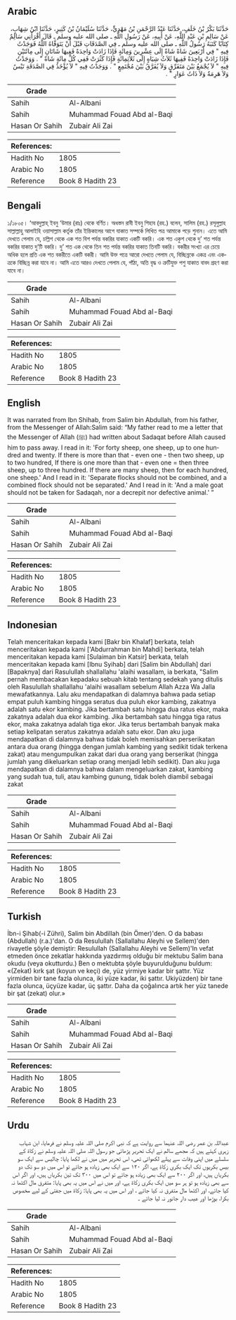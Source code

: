 ## Arabic


<div dir="rtl" lang="ar" style={{fontSize:'larger',backgroundColor:'#f8f9fa',padding:20}}>
حَدَّثَنَا بَكْرُ بْنُ خَلَفٍ، حَدَّثَنَا عَبْدُ الرَّحْمَنِ بْنُ مَهْدِيٍّ، حَدَّثَنَا سُلَيْمَانُ بْنُ كَثِيرٍ، حَدَّثَنَا ابْنُ شِهَابٍ، عَنْ سَالِمِ بْنِ عَبْدِ اللَّهِ، عَنْ أَبِيهِ، عَنْ رَسُولِ اللَّهِ ـ صلى الله عليه وسلم ـ قَالَ أَقْرَأَنِي سَالِمٌ كِتَابًا كَتَبَهُ رَسُولُ اللَّهِ ـ صلى الله عليه وسلم ـ فِي الصَّدَقَاتِ قَبْلَ أَنْ يَتَوَفَّاهُ اللَّهُ فَوَجَدْتُ فِيهِ ‏"‏ فِي أَرْبَعِينَ شَاةً شَاةٌ إِلَى عِشْرِينَ وَمِائَةٍ فَإِذَا زَادَتْ وَاحِدَةً فَفِيهَا شَاتَانِ إِلَى مِائَتَيْنِ فَإِذَا زَادَتْ وَاحِدَةً فَفِيهَا ثَلاَثُ شِيَاهٍ إِلَى ثَلاَثِمِائَةٍ فَإِذَا كَثُرَتْ فَفِي كُلِّ مِائَةٍ شَاةٌ ‏"‏ ‏.‏ وَوَجَدْتُ فِيهِ ‏"‏ لاَ يُجْمَعُ بَيْنَ مَتَفَرِّقٍ وَلاَ يُفَرَّقُ بَيْنَ مُجْتَمِعٍ ‏"‏ ‏.‏ وَوَجَدْتُ فِيهِ ‏"‏ لاَ يُؤْخَذُ فِي الصَّدَقَةِ تَيْسٌ وَلاَ هَرِمَةٌ وَلاَ ذَاتُ عَوَارٍ ‏"‏ ‏.‏
</div>
<div style={{backgroundColor:'#f8f9fa',padding:20, marginBottom: 10}}><table> <thead> <tr> <th>Grade</th> <th></th> </tr> </thead> <tbody> <tr><td>Sahih</td><td>Al-Albani</td></tr><tr><td>Sahih</td><td>Muhammad Fouad Abd al-Baqi</td></tr><tr><td>Hasan Or Sahih</td><td>Zubair Ali Zai</td></tr></tbody></table><table> <thead> <tr> <th>References:</th> <th></th> </tr> </thead> <tbody><tr><td>Hadith No</td><td>1805</td></tr><tr><td>Arabic No</td><td>1805</td></tr><tr><td>Reference</td><td>Book 8 Hadith 23</td></tr></tbody></table></div>

## Bengali


<div dir="ltr" lang="bn" style={{fontSize:'larger',backgroundColor:'#f8f9fa',padding:20}}>
১/১৮০৫। ‘আবদুল্লাহ্ ইবনু ‘উমার (রাঃ) থেকে বর্ণিত। অধস্তন রাবী ইবনু শিহাব (রহ.) বলেন, সালিম (রহ.) রসূলুল্লাহ সাল্লাল্লাহু আলাইহি ওয়াসাল্লাম কর্তৃক তাঁর ইন্তিকালের আগে যাকাত সম্পর্কে লিখিত পত্র আমাকে পড়ে শুনান। এতে আমি দেখতে পেলাম যে, চল্লিশ থেকে এক শত বিশ পর্যন্ত বকরির যাকাত একটি বকরি। এক শত একুশ থেকে দু’ শত পর্যন্ত বকরির যাকাত দু’টি বকরি। দু’ শত এক থেকে তিন শত পর্যন্ত বকরির যাকাত তিনটি বকরি। বকরীর সংখ্যা এর চেয়ে অধিক হলে প্রতি এক শত বকরীতে একটি বকরী। আমি উক্ত পত্রে আরো দেখতে পেলাম যে, বিচ্ছিন্নকে একত্র এবং একত্রকে বিচ্ছিন্ন করা যাবে না। আমি এতে আরও দেখতে পেলাম যে, পাঁঠা, অতি বৃদ্ধ ও ত্রুটিযুক্ত পশু যাকাত বাবদ গ্রহণ করা যাবে না।
</div>
<div style={{backgroundColor:'#f8f9fa',padding:20, marginBottom: 10}}><table> <thead> <tr> <th>Grade</th> <th></th> </tr> </thead> <tbody> <tr><td>Sahih</td><td>Al-Albani</td></tr><tr><td>Sahih</td><td>Muhammad Fouad Abd al-Baqi</td></tr><tr><td>Hasan Or Sahih</td><td>Zubair Ali Zai</td></tr></tbody></table><table> <thead> <tr> <th>References:</th> <th></th> </tr> </thead> <tbody><tr><td>Hadith No</td><td>1805</td></tr><tr><td>Arabic No</td><td>1805</td></tr><tr><td>Reference</td><td>Book 8 Hadith 23</td></tr></tbody></table></div>

## English


<div dir="ltr" lang="en" style={{fontSize:'larger',backgroundColor:'#f8f9fa',padding:20}}>
It was narrated from Ibn Shihab, from Salim bin Abdullah, from his father, from the Messenger of Allah:Salim said: “My father read to me a letter that the Messenger of Allah (ﷺ) had written about Sadaqat before Allah caused him to pass away. I read in it: 'For forty sheep, one sheep, up to one hundred and twenty. If there is more than that - even one - then two sheep, up to two hundred, If there is one more than that - even one = then three sheep, up to three hundred. If there are many sheep, then for each hundred, one sheep.' And I read in it: 'Separate flocks should not be combined, and a combined flock should not be separated.' And I read in it: 'And a male goat should not be taken for Sadaqah, nor a decrepit nor defective animal.' ”
</div>
<div style={{backgroundColor:'#f8f9fa',padding:20, marginBottom: 10}}><table> <thead> <tr> <th>Grade</th> <th></th> </tr> </thead> <tbody> <tr><td>Sahih</td><td>Al-Albani</td></tr><tr><td>Sahih</td><td>Muhammad Fouad Abd al-Baqi</td></tr><tr><td>Hasan Or Sahih</td><td>Zubair Ali Zai</td></tr></tbody></table><table> <thead> <tr> <th>References:</th> <th></th> </tr> </thead> <tbody><tr><td>Hadith No</td><td>1805</td></tr><tr><td>Arabic No</td><td>1805</td></tr><tr><td>Reference</td><td>Book 8 Hadith 23</td></tr></tbody></table></div>

## Indonesian


<div dir="ltr" lang="id" style={{fontSize:'larger',backgroundColor:'#f8f9fa',padding:20}}>
Telah menceritakan kepada kami [Bakr bin Khalaf] berkata, telah menceritakan kepada kami ['Abdurrahman bin Mahdi] berkata, telah menceritakan kepada kami [Sulaiman bin Katsir] berkata, telah menceritakan kepada kami [Ibnu Syihab] dari [Salim bin Abdullah] dari [Bapaknya] dari Rasulullah shallallahu 'alaihi wasallam, ia berkata, "Salim pernah membacakan kepadaku sebuah kitab tentang sedekah yang ditulis oleh Rasulullah shallallahu 'alaihi wasallam sebelum Allah Azza Wa Jalla mewafatkannya. Lalu aku mendapatkan di dalamnya bahwa pada setiap empat puluh kambing hingga seratus dua puluh ekor kambing, zakatnya adalah satu ekor kambing. Jika bertambah satu hingga dua ratus ekor, maka zakatnya adalah dua ekor kambing. Jika bertambah satu hingga tiga ratus ekor, maka zakatnya adalah tiga ekor. Jika terus bertambah banyak maka setiap kelipatan seratus zakatnya adalah satu ekor. Dan aku juga mendapatkan di dalamnya bahwa tidak boleh memisahkan perserikatan antara dua orang (hingga dengan jumlah kambing yang sedikit tidak terkena zakat) atau mengumpulkan zakat dari dua orang yang berserikat (hingga jumlah yang dikeluarkan setiap orang menjadi lebih sedikit). Dan aku juga mendapatkan di dalamnya bahwa dalam mengeluarkan zakat, kambing yang sudah tua, tuli, atau kambing gunung, tidak boleh diambil sebagai zakat
</div>
<div style={{backgroundColor:'#f8f9fa',padding:20, marginBottom: 10}}><table> <thead> <tr> <th>Grade</th> <th></th> </tr> </thead> <tbody> <tr><td>Sahih</td><td>Al-Albani</td></tr><tr><td>Sahih</td><td>Muhammad Fouad Abd al-Baqi</td></tr><tr><td>Hasan Or Sahih</td><td>Zubair Ali Zai</td></tr></tbody></table><table> <thead> <tr> <th>References:</th> <th></th> </tr> </thead> <tbody><tr><td>Hadith No</td><td>1805</td></tr><tr><td>Arabic No</td><td>1805</td></tr><tr><td>Reference</td><td>Book 8 Hadith 23</td></tr></tbody></table></div>

## Turkish


<div dir="ltr" lang="tr" style={{fontSize:'larger',backgroundColor:'#f8f9fa',padding:20}}>
İbn-i Şihab(-i Zühri), Salim bin Abdillah (bin Ömer)'den. O da babası (Abdullah) (r.a.)'dan. O da Resulullah (Sallallahu Aleyhi ve Sellem)'den rivayetle şöyle demiştir: Resulullah (Sallallahu Aleyhi ve Sellem)'In vefat etmeden önce zekatlar hakkında yazdırmış olduğu bir mektubu Salim bana okudu (veya okutturdu.) Ben o mektubta şöyle buyurulduğunu buldum: «(Zekat) kırk şat (koyun ve keçi) de, yüz yirmiye kadar bir şattır. Yüz yirmiden bir tane fazla olunca, iki yüze kadar, iki şattır. Ukiyüzden) bir tane fazla olunca, üçyüze kadar, üç şattır. Daha da çoğalınca artık her yüz tanede bir şat (zekat) olur.»
</div>
<div style={{backgroundColor:'#f8f9fa',padding:20, marginBottom: 10}}><table> <thead> <tr> <th>Grade</th> <th></th> </tr> </thead> <tbody> <tr><td>Sahih</td><td>Al-Albani</td></tr><tr><td>Sahih</td><td>Muhammad Fouad Abd al-Baqi</td></tr><tr><td>Hasan Or Sahih</td><td>Zubair Ali Zai</td></tr></tbody></table><table> <thead> <tr> <th>References:</th> <th></th> </tr> </thead> <tbody><tr><td>Hadith No</td><td>1805</td></tr><tr><td>Arabic No</td><td>1805</td></tr><tr><td>Reference</td><td>Book 8 Hadith 23</td></tr></tbody></table></div>

## Urdu


<div dir="rtl" lang="ur" style={{fontSize:'larger',backgroundColor:'#f8f9fa',padding:20}}>
عبداللہ بن عمر رضی اللہ عنہما سے روایت ہے کہ نبی اکرم صلی اللہ علیہ وسلم نے فرمایا، ابن شہاب زہری کہتے ہیں کہ مجھے سالم نے ایک تحریر پڑھائی جو رسول اللہ صلی اللہ علیہ وسلم نے زکاۃ کے سلسلے میں اپنی وفات سے پہلے لکھوائی تھی، اس تحریر میں میں نے لکھا پایا: چالیس سے ایک سو بیس بکریوں تک ایک بکری زکاۃ ہے، اگر ۱۲۰ سے ایک بھی زیادہ ہو جائے تو اس میں دو سو تک دو بکریاں ہیں، اور اگر ۲۰۰ سے ایک بھی زیادہ ہو جائے تو اس میں ۳۰۰ تک تین بکریاں ہیں، اور اگر اس سے بھی زیادہ ہو تو ہر سو میں ایک بکری زکاۃ ہے، اور میں نے اس میں یہ بھی پایا: متفرق مال اکٹھا نہ کیا جائے، اور اکٹھا مال متفرق نہ کیا جائے ، اور اس میں یہ بھی پایا: زکاۃ میں جفتی کے لیے مخصوص بکرا، بوڑھا اور عیب دار جانور نہ لیا جائے ۔
</div>
<div style={{backgroundColor:'#f8f9fa',padding:20, marginBottom: 10}}><table> <thead> <tr> <th>Grade</th> <th></th> </tr> </thead> <tbody> <tr><td>Sahih</td><td>Al-Albani</td></tr><tr><td>Sahih</td><td>Muhammad Fouad Abd al-Baqi</td></tr><tr><td>Hasan Or Sahih</td><td>Zubair Ali Zai</td></tr></tbody></table><table> <thead> <tr> <th>References:</th> <th></th> </tr> </thead> <tbody><tr><td>Hadith No</td><td>1805</td></tr><tr><td>Arabic No</td><td>1805</td></tr><tr><td>Reference</td><td>Book 8 Hadith 23</td></tr></tbody></table></div>